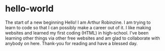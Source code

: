 # hello-world
The start of a new beginning
Hello! I am Arthur Robinzine. I am trying to learn to code so that I can possibly make a career out of it. I like making websites and learned my first coding (HTML) in high-school. I've been learning other things via other free websites and am glad to collaborate with anybody on here. Thank-you for reading and have a blessed day.
